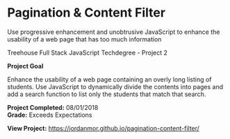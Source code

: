 # Pagination & Content Filter
Use progressive enhancement and unobtrusive JavaScript to enhance the usability of a web page that has too much information

Treehouse Full Stack JavaScript Techdegree - Project 2

**Project Goal**

Enhance the usability of a web page containing an overly long listing of students. Use JavaScript to dynamically divide the contents into pages and add a search function to list only the students that match that search.

**Project Completed:** 08/01/2018  
**Grade:** Exceeds Expectations

**View Project:** https://jordanmor.github.io/pagination-content-filter/